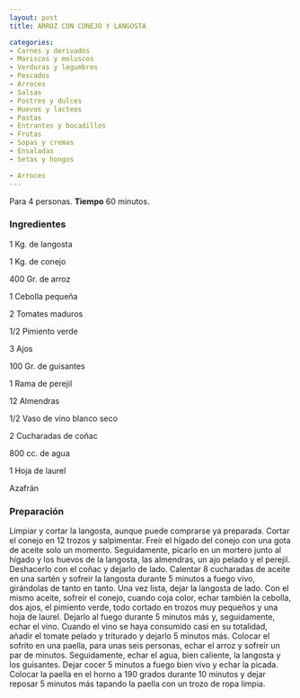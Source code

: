 ```yaml
---
layout: post
title: ARROZ CON CONEJO Y LANGOSTA

categories:
- Carnes y derivados
- Mariscos y moluscos
- Verduras y legumbres
- Pescados
- Arroces
- Salsas
- Postres y dulces
- Huevos y lacteos
- Pastas
- Entrantes y bocadillos
- Frutas
- Sopas y cremas
- Ensaladas
- Setas y hongos

- Arroces
---
```

Para 4 personas.
<b>Tiempo</b> 60 minutos.

<h3>Ingredientes</h3>

1 Kg. de langosta

1 Kg. de conejo

400 Gr. de arroz

1 Cebolla pequeña

2 Tomates maduros

1/2 Pimiento verde

3 Ajos

100 Gr. de guisantes

1 Rama de perejil

12 Almendras

1/2 Vaso de vino blanco seco

2 Cucharadas de coñac

800 cc. de agua

1 Hoja de laurel

Azafrán

<h3>Preparación</h3>

Limpiar y cortar la langosta, aunque puede comprarse ya preparada. Cortar el conejo en 12 trozos y salpimentar. Freír el hígado del conejo con una gota de aceite solo un momento. Seguidamente, picarlo en un mortero junto al hígado y los huevos de la langosta, las almendras, un ajo pelado y el perejil. Deshacerlo con el coñac y dejarlo de lado. Calentar 8 cucharadas de aceite en una sartén y sofreír la langosta durante 5 minutos a fuego vivo, girándolas de tanto en tanto. Una vez lista, dejar la langosta de lado. Con el mismo aceite, sofreír el conejo, cuando coja color, echar también la cebolla, dos ajos, el pimiento verde, todo cortado en trozos muy pequeños y una hoja de laurel. Dejarlo al fuego durante 5 minutos más y, seguidamente, echar el vino. Cuando el vino se haya consumido casi en su totalidad, añadir el tomate pelado y triturado y dejarlo 5 minutos más. Colocar el sofrito en una paella, para unas seis personas, echar el arroz y sofreír un par de minutos. Seguidamente, echar el agua, bien caliente, la langosta y los guisantes. Dejar cocer 5 minutos a fuego bien vivo y echar la picada. Colocar la paella en el horno a 190 grados durante 10 minutos y dejar reposar 5 minutos más tapando la paella con un trozo de ropa limpia.

